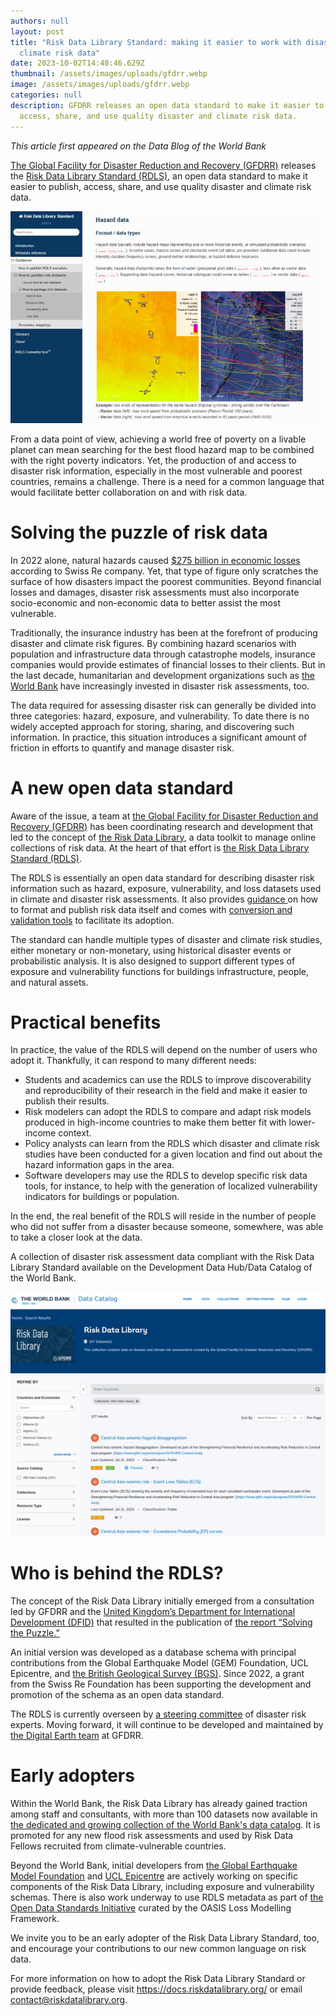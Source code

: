 ```yaml
---
authors: null
layout: post
title: "Risk Data Library Standard: making it easier to work with disaster and
  climate risk data"
date: 2023-10-02T14:48:46.629Z
thumbnail: /assets/images/uploads/gfdrr.webp
image: /assets/images/uploads/gfdrr.webp
categories: null
description: GFDRR releases an open data standard to make it easier to publish,
  access, share, and use quality disaster and climate risk data.
---
```

[](https://blogs.worldbank.org/opendata/risk-data-library-standard-making-it-easier-work-disaster-and-climate-risk-data#)*This article first appeared on the Data Blog of the World Bank*

[The Global Facility for Disaster Reduction and Recovery (GFDRR)](https://www.gfdrr.org/en) releases the [Risk Data Library Standard (RDLS)](https://docs.riskdatalibrary.org/), an open data standard to make it easier to publish, access, share, and use quality disaster and climate risk data.

![](assets/images/uploads/gfdrr.webp "The RDLS documentation provides guidance on how to package risk datasets and comes with a metadata conversion and validation tool to facilitate its adoption.")

From a data point of view, achieving a world free of poverty on a livable planet can mean searching for the best flood hazard map to be combined with the right poverty indicators. Yet, the production of and access to disaster risk information, especially in the most vulnerable and poorest countries, remains a challenge. There is a need for a common language that would facilitate better collaboration on and with risk data.

# Solving the puzzle of risk data

In 2022 alone, natural hazards caused [$275 billion in economic losses](https://www.swissre.com/institute/research/sigma-research/sigma-2023-01.html) according to Swiss Re company. Yet, that type of figure only scratches the surface of how disasters impact the poorest communities. Beyond financial losses and damages, disaster risk assessments must also incorporate socio-economic and non-economic data to better assist the most vulnerable.

Traditionally, the insurance industry has been at the forefront of producing disaster and climate risk figures. By combining hazard scenarios with population and infrastructure data through catastrophe models, insurance companies would provide estimates of financial losses to their clients. But in the last decade, humanitarian and development organizations such as [the World Bank](https://ieg.worldbankgroup.org/evaluations/reducing-disaster-risks-natural-hazards) have increasingly invested in disaster risk assessments, too.

The data required for assessing disaster risk can generally be divided into three categories: hazard, exposure, and vulnerability. To date there is no widely accepted approach for storing, sharing, and discovering such information. In practice, this situation introduces a significant amount of friction in efforts to quantify and manage disaster risk.

# A new open data standard

Aware of the issue, a team at [the Global Facility for Disaster Reduction and Recovery (GFDRR)](https://www.gfdrr.org/en) has been coordinating research and development that led to the concept of [the Risk Data Library](https://riskdatalibrary.org/), a data toolkit to manage online collections of risk data. At the heart of that effort is [the Risk Data Library Standard (RDLS)](https://docs.riskdatalibrary.org/index.html).

The RDLS is essentially an open data standard for describing disaster risk information such as hazard, exposure, vulnerability, and loss datasets used in climate and disaster risk assessments. It also provides [guidance ](https://docs.riskdatalibrary.org/en/latest/)on how to format and publish risk data itself and comes with [conversion and validation tools](https://metadata.riskdatalibrary.org/) to facilitate its adoption.

The standard can handle multiple types of disaster and climate risk studies, either monetary or non-monetary, using historical disaster events or probabilistic analysis. It is also designed to support different types of exposure and vulnerability functions for buildings infrastructure, people, and natural assets.

# Practical benefits

In practice, the value of the RDLS will depend on the number of users who adopt it. Thankfully, it can respond to many different needs:

* Students and academics can use the RDLS to improve discoverability and reproducibility of their research in the field and make it easier to publish their results.
* Risk modelers can adopt the RDLS to compare and adapt risk models produced in high-income countries to make them better fit with lower-income context.
* Policy analysts can learn from the RDLS which disaster and climate risk studies have been conducted for a given location and find out about the hazard information gaps in the area.
* Software developers may use the RDLS to develop specific risk data tools, for instance, to help with the generation of localized vulnerability indicators for buildings or population.

In the end, the real benefit of the RDLS will reside in the number of people who did not suffer from a disaster because someone, somewhere, was able to take a closer look at the data.

A collection of disaster risk assessment data compliant with the Risk Data Library Standard available on the Development Data Hub/Data Catalog of the World Bank.

![](assets/images/uploads/screenshot-from-2023-09-23-14-33-07.png "A collection of disaster risk assessment data compliant with the Risk Data Library Standard available on the Development Data Hub/Data Catalog of the World Bank.")

# Who is behind the RDLS?

The concept of the Risk Data Library initially emerged from a consultation led by GFDRR and the [United Kingdom’s Department for International Development (DFID)](https://www.gov.uk/government/organisations/department-for-international-development) that resulted in the publication of [the report “Solving the Puzzle.”](https://www.gfdrr.org/en/solving-puzzle-innovating-reduce-risk) 

An initial version was developed as a database schema with principal contributions from the Global Earthquake Model (GEM) Foundation, UCL Epicentre, and [the British Geological Survey (BGS)](https://www.bgs.ac.uk/). Since 2022, a grant from the Swiss Re Foundation has been supporting the development and promotion of the schema as an open data standard.

The RDLS is currently overseen by [a steering committee](https://github.com/GFDRR/rdl-standard/tree/dev/SteeringCommittee) of disaster risk experts. Moving forward, it will continue to be developed and maintained by [the Digital Earth team](https://www.gfdrr.org/en/digitalearthpartnership) at GFDRR.

# Early adopters

Within the World Bank, the Risk Data Library has already gained traction among staff and consultants, with more than 100 datasets now available in [the dedicated and growing collection of the World Bank's data catalog](https://datacatalog.worldbank.org/search/collections/rdl). It is promoted for any new flood risk assessments and used by Risk Data Fellows recruited from climate-vulnerable countries.

Beyond the World Bank, initial developers from [the Global Earthquake Model Foundation](https://www.globalquakemodel.org/gem) and [UCL Epicentre](https://www.ucl.ac.uk/epicentre/epicentre-people) are actively working on specific components of the Risk Data Library, including exposure and vulnerability schemas. There is also work underway to use RDLS metadata as part of [the Open Data Standards Initiative](https://oasislmf.org/open-data-standards#:~:text=What%20is%20ODS%3F,challenges%20in%20the%20insurance%20market.) curated by the OASIS Loss Modelling Framework.

We invite you to be an early adopter of the Risk Data Library Standard, too, and encourage your contributions to our new common language on risk data.

For more information on how to adopt the Risk Data Library Standard or provide feedback, please visit <https://docs.riskdatalibrary.org/> or email contact@riskdatalibrary.org.